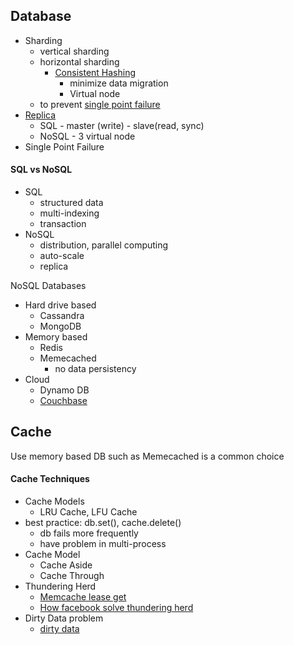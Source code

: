## Database

* Sharding
  * vertical sharding
  * horizontal sharding
    * [Consistent Hashing](https://en.wikipedia.org/wiki/Consistent_hashing)
      * minimize data migration
      * Virtual node
  * to prevent [single point failure](https://en.wikipedia.org/wiki/Single_point_of_failure)
* [Replica](https://en.wikipedia.org/wiki/Replication_%28computing%29)
  * SQL - master \(write\) - slave\(read, sync\)
  * NoSQL - 3 virtual node
* Single Point Failure 

#### SQL vs NoSQL

* SQL 
  * structured data
  * multi-indexing
  * transaction
* NoSQL
  * distribution, parallel computing
  * auto-scale
  * replica

NoSQL Databases

* Hard drive based
  * Cassandra
  * MongoDB
* Memory based
  * Redis
  * Memecached
    * no data persistency
* Cloud
  * Dynamo DB
  * [Couchbase](http://horicky.blogspot.in/2012/07/couchbase-architecture.html)

## Cache

Use memory based DB such as Memecached is a common choice

#### Cache Techniques

* Cache Models
  * LRU Cache, LFU Cache
* best practice: db.set\(\), cache.delete\(\)
  * db fails more frequently
  * have problem in multi-process
* Cache Model
  * Cache Aside 
  * Cache Through
* Thundering Herd
  * [Memcache lease get](http://www.cs.utah.edu/~stutsman/cs6963/public/papers/memcached.pdf)
  * [How facebook solve thundering herd](#)
* Dirty Data problem
  * [dirty data](https://www.quora.com/What-does-dirty-mean-in-the-context-of-caching)




